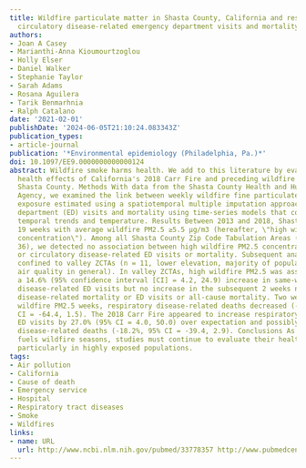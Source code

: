 ```yaml
---
title: Wildfire particulate matter in Shasta County, California and respiratory and
  circulatory disease-related emergency department visits and mortality, 2013-2018.
authors:
- Joan A Casey
- Marianthi-Anna Kioumourtzoglou
- Holly Elser
- Daniel Walker
- Stephanie Taylor
- Sarah Adams
- Rosana Aguilera
- Tarik Benmarhnia
- Ralph Catalano
date: '2021-02-01'
publishDate: '2024-06-05T21:10:24.083343Z'
publication_types:
- article-journal
publication: '*Environmental epidemiology (Philadelphia, Pa.)*'
doi: 10.1097/EE9.0000000000000124
abstract: Wildfire smoke harms health. We add to this literature by evaluating the
  health effects of California's 2018 Carr Fire and preceding wildfire seasons in
  Shasta County. Methods With data from the Shasta County Health and Human Services
  Agency, we examined the link between weekly wildfire fine particulate matter (PM2.5)
  exposure estimated using a spatiotemporal multiple imputation approach and emergency
  department (ED) visits and mortality using time-series models that controlled for
  temporal trends and temperature. Results Between 2013 and 2018, Shasta County experienced
  19 weeks with average wildfire PM2.5 ≥5.5 μg/m3 (hereafter, \"high wildfire PM2.5
  concentration\"). Among all Shasta County Zip Code Tabulation Areas (ZCTAs; n =
  36), we detected no association between high wildfire PM2.5 concentrations and respiratory
  or circulatory disease-related ED visits or mortality. Subsequent analyses were
  confined to valley ZCTAs (n = 11, lower elevation, majority of population, worse
  air quality in general). In valley ZCTAs, high wildfire PM2.5 was associated with
  a 14.6% (95% confidence interval [CI] = 4.2, 24.9) increase in same-week respiratory
  disease-related ED visits but no increase in the subsequent 2 weeks nor on circulatory
  disease-related mortality or ED visits or all-cause mortality. Two weeks after high
  wildfire PM2.5 weeks, respiratory disease-related deaths decreased (-31.5%, 95%
  CI = -64.4, 1.5). The 2018 Carr Fire appeared to increase respiratory disease-related
  ED visits by 27.0% (95% CI = 4.0, 50.0) over expectation and possibly reduce circulatory
  disease-related deaths (-18.2%, 95% CI = -39.4, 2.9). Conclusions As climate change
  fuels wildfire seasons, studies must continue to evaluate their health effects,
  particularly in highly exposed populations.
tags:
- Air pollution
- California
- Cause of death
- Emergency service
- Hospital
- Respiratory tract diseases
- Smoke
- Wildfires
links:
- name: URL
  url: http://www.ncbi.nlm.nih.gov/pubmed/33778357 http://www.pubmedcentral.nih.gov/articlerender.fcgi?artid=PMC7939433
---
```

